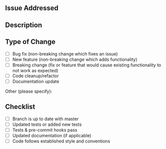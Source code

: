 ## Issue Addressed

<!-- Give a brief ~1 sentence overview of the main addition proposed by this pull request.
-->

## Description

<!-- Describe how you addressed the bug/feature request, what choices you made and why. Changes can be listed as bullet point;

- ...
- ...

-->

## Type of Change

- [ ] Bug fix (non-breaking change which fixes an issue)
- [ ] New feature (non-breaking change which adds functionality)
- [ ] Breaking change (fix or feature that would cause existing functionality to not work as expected)
- [ ] Code cleanup/refactor
- [ ] Documentation update

Other (please specify):

## Checklist

- [ ] Branch is up to date with master
- [ ] Updated tests or added new tests
- [ ] Tests & pre-commit hooks pass
- [ ] Updated documentation (if applicable)
- [ ] Code follows established style and conventions
